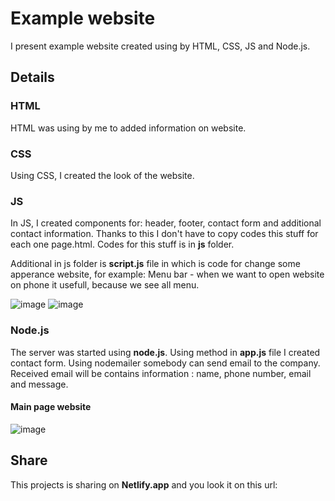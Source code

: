 # Example website 

I present example website created using by HTML, CSS, JS and Node.js.

## Details

### HTML

HTML was using by me to added information on website.

### CSS

Using CSS, I created the look of the website.

### JS 

In JS, I created components for: header, footer, contact form and additional contact information.
Thanks to this I don't have to copy codes this stuff for each one page.html.
Codes for this stuff is in <b>js</b> folder.

Additional in js folder is <b>script.js</b> file in which is code for change some apperance website, for example: 
Menu bar - when we want to open website on phone it usefull, because we see all menu.

![image](https://github.com/daisygith/website_example1/assets/117667906/90f4ec1d-b9bf-47bc-afbb-c7d5d3977ea6)
![image](https://github.com/daisygith/website_example1/assets/117667906/def19fdb-86dd-4fe8-b13c-4a81680b7559)

### Node.js

The server was started using <b>node.js</b>. Using method in <b>app.js</b> file I created contact form.
Using nodemailer somebody can send email to the company.
Received email will be contains information : name, phone number, email and message.


#### Main page website

![image](https://github.com/daisygith/website_example1/assets/117667906/a69a8f30-aa98-471a-87eb-bd74de6c66d1)

## Share

This projects is sharing on <b>Netlify.app</b> and you look it on this url:



